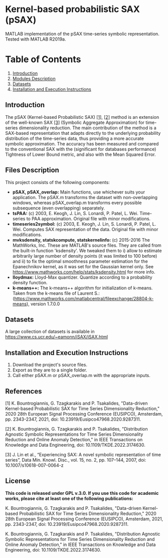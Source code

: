 # Kernel-based probabilistic SAX (pSAX)
MATLAB implementation of the pSAX time-series symbolic representation. Tested with MATLAB R2019a.

# Table of Contents
1. [Introduction](#introduction)
2. [Modules Description](#files)
3. [Datasets](#datasets)
4. [Installation and Execution Instructions](#execution)


## Introduction <a name="introduction"></a>
The pSAX (Kernel-based Probabilistic SAX) [[1]](#1), [[2]](#2) method is an extension of the well-known SAX [[3]](#3) (Symbolic Aggregate Approximation) for time-series dimensionality reduction. The main contribution of the method is a SAX-based representation that adapts directly to the underlying probability distribution of the time-series data, thus providing a more accurate symbolic approximation. The accuracy has been measured and compared to the conventional SAX with the (significant for databases performance) Tightness of Lower Bound metric, and also with the Mean Squared Error.


## Files Description <a name="files"></a>
This project consists of the following components:

* **pSAX, pSAX_overlap:** Main functions, use whichever suits your application. The pSAX.m transforms the dataset with non-overlapping windows, whereas pSAX_overlap.m transforms every possible subsequence (even overlapping) separately.
* **tsPAA:** (c) 2003, E. Keogh, J. Lin, S. Lonardi, P. Patel, L. Wei. Time-series to PAA approximation. Original file with minor modifications.
* **timeseries2symbol:** (c) 2003, E. Keogh, J. Lin, S. Lonardi, P. Patel, L. Wei. Computes SAX representation of the data. Original file with minor modifications.
* **mvksdensity, statskcompute, statskernelinfo:** (c) 2015-2016 The MathWorks, Inc. These are MATLAB's source files. They are called from the built-in function 'ksdensity'. We tweaked them to i) allow to estimate arbitrarily large number of density points (it was limited to 100 before) and ii) to fix the optimal smoothness parameter estimation for the Epanechnikov kernel, as it was set for the Gaussian kernel only. See https://www.mathworks.com/help/stats/ksdensity.html for more info.
* **lloydmax:** Lloyd-Max quantizer. Quantize according to a probability density function.
* **k-means++:** The k-means++ algorithm for initialization of k-means. Taken from the k-means file of Laurent S.: (https://www.mathworks.com/matlabcentral/fileexchange/28804-k-means), version 1.7.0.0


## Datasets <a name="datasets"></a>
A large collection of datasets is available in https://www.cs.ucr.edu/~eamonn/iSAX/iSAX.html


## Installation and Execution Instructions <a name="execution"></a>
1. Download the project's source files.
2. Export as they are to a single folder.
3. Call either pSAX.m or pSAX_overlap.m with the appropriate inputs.


## References
<a id="1">[1]</a> 
K. Bountrogiannis, G. Tzagkarakis and P. Tsakalides, "Data-driven Kernel-based Probabilistic SAX for Time Series Dimensionality Reduction," 2020 28th European Signal Processing Conference (EUSIPCO), Amsterdam, pp. 2343-2347, 2021, doi: 10.23919/Eusipco47968.2020.9287311.

<a id="2">[2]</a> 
K. Bountrogiannis, G. Tzagkarakis and P. Tsakalides, "Distribution Agnostic Symbolic Representations for Time Series Dimensionality Reduction and Online Anomaly Detection," in IEEE Transactions on Knowledge and Data Engineering, doi: 10.1109/TKDE.2022.3174630.

<a id="3">[3]</a> 
J. Lin et al., “Experiencing SAX: A novel symbolic representation of time series”, Data Min. Knowl. Disc., vol. 15, no. 2, pp. 107–144, 2007, doi: 10.1007/s10618-007-0064-z

## License
**This code is released under GPL v.3.0. If you use this code for academic works, please cite at least one of the following publications:**

K. Bountrogiannis, G. Tzagkarakis and P. Tsakalides, "Data-driven Kernel-based Probabilistic SAX for Time Series Dimensionality Reduction," 2020 28th European Signal Processing Conference (EUSIPCO), Amsterdam, 2021, pp. 2343-2347, doi: 10.23919/Eusipco47968.2020.9287311.

K. Bountrogiannis, G. Tzagkarakis and P. Tsakalides, "Distribution Agnostic Symbolic Representations for Time Series Dimensionality Reduction and Online Anomaly Detection," in IEEE Transactions on Knowledge and Data Engineering, doi: 10.1109/TKDE.2022.3174630.
